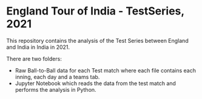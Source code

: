 # England Tour of India - TestSeries, 2021

This repository contains the analysis of the Test Series between England and India in India in 2021.

There are two folders:

* Raw Ball-to-Ball data for each Test match where each file contains each inning, each day and a teams tab. <br />
* Jupyter Notebook which reads the data from the test match and performs the analysis in Python.


